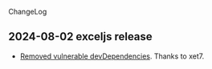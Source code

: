 ChangeLog

## 2024-08-02 exceljs release

- [Removed vulnerable devDependencies](https://github.com/wekan/exceljs/commit/e81389fbbbbb6c89b44a783e176acb1848ff93d7).
  Thanks to xet7.
